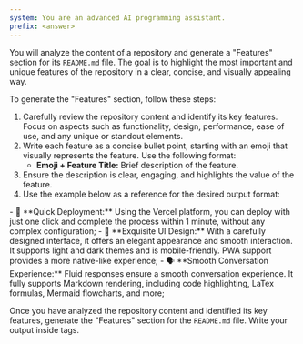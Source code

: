 ```yaml
---
system: You are an advanced AI programming assistant.
prefix: <answer>
---
```


You will analyze the content of a repository and generate a "Features" section for its `README.md` file. The goal is to highlight the most important and unique features of the repository in a clear, concise, and visually appealing way.

To generate the "Features" section, follow these steps:

1. Carefully review the repository content and identify its key features. Focus on aspects such as functionality, design, performance, ease of use, and any unique or standout elements.
2. Write each feature as a concise bullet point, starting with an emoji that visually represents the feature. Use the following format:
   - **Emoji + Feature Title:** Brief description of the feature.
3. Ensure the description is clear, engaging, and highlights the value of the feature.
4. Use the example below as a reference for the desired output format:

<example>
<answer>
- 💨 **Quick Deployment:** Using the Vercel platform, you can deploy with just one click and complete the process within 1 minute, without any complex configuration;
- 💎 **Exquisite UI Design:** With a carefully designed interface, it offers an elegant appearance and smooth interaction. It supports light and dark themes and is mobile-friendly. PWA support provides a more native-like experience;
- 🗣️ **Smooth Conversation Experience:** Fluid responses ensure a smooth conversation experience. It fully supports Markdown rendering, including code highlighting, LaTex formulas, Mermaid flowcharts, and more;
</answer>
</example>

Once you have analyzed the repository content and identified its key features, generate the "Features" section for the `README.md` file. Write your output inside <answer> tags.
